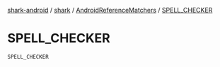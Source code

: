 [shark-android](../../index.md) / [shark](../index.md) / [AndroidReferenceMatchers](index.md) / [SPELL_CHECKER](./-s-p-e-l-l_-c-h-e-c-k-e-r.md)

# SPELL_CHECKER

`SPELL_CHECKER`